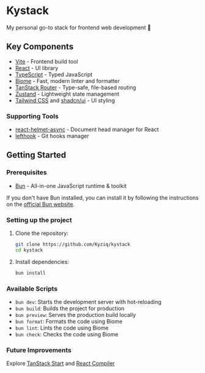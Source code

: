 # Kystack

My personal go-to stack for frontend web development 🫡

## Key Components

- [Vite](https://vitejs.dev/) - Frontend build tool
- [React](https://reactjs.org/) - UI library
- [TypeScript](https://www.typescriptlang.org/) - Typed JavaScript
- [Biome](https://biomejs.dev/) - Fast, modern linter and formatter
- [TanStack Router](https://tanstack.com/router/latest) - Type-safe, file-based routing
- [Zustand](https://zustand-demo.pmnd.rs/) - Lightweight state management
- [Tailwind CSS](https://tailwindcss.com/) and [shadcn/ui](https://ui.shadcn.com/) - UI styling

### Supporting Tools

* [react-helmet-async](https://github.com/staylor/react-helmet-async) - Document head manager for React
* [lefthook](https://github.com/evilmartians/lefthook) - Git hooks manager

## Getting Started

### Prerequisites

- [Bun](https://bun.sh/) - All-in-one JavaScript runtime & toolkit

If you don't have Bun installed, you can install it by following the instructions on the [official Bun website](https://bun.sh/docs/installation).

### Setting up the project

1. Clone the repository:
   ```bash
   git clone https://github.com/Kyziq/kystack
   cd kystack
   ```
2. Install dependencies:
   ```bash
   bun install
   ```

### Available Scripts

- `bun dev`: Starts the development server with hot-reloading
- `bun build`: Builds the project for production
- `bun preview`: Serves the production build locally
- `bun format`: Formats the code using Biome
- `bun lint`: Lints the code using Biome
- `bun check`: Checks the code using Biome

### Future Improvements

Explore [TanStack Start](https://tanstack.com/start/latest) and [React Compiler](https://react.dev/learn/react-compiler)

